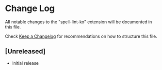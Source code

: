 # Change Log

All notable changes to the "spell-lint-ko" extension will be documented in this file.

Check [Keep a Changelog](http://keepachangelog.com/) for recommendations on how to structure this file.

## [Unreleased]

- Initial release